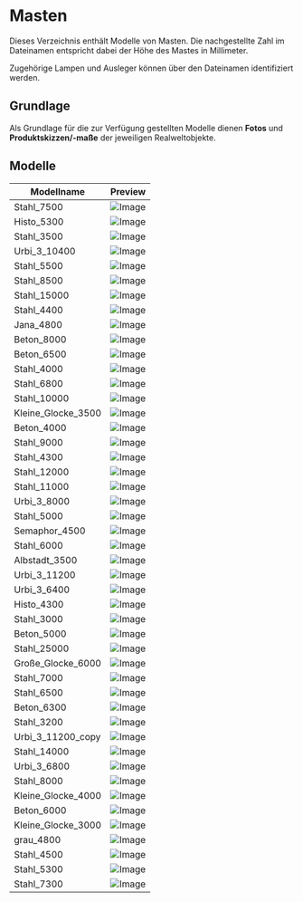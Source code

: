 # Masten
Dieses Verzeichnis enthält Modelle von Masten. Die nachgestellte Zahl im Dateinamen entspricht dabei der Höhe des Mastes in Millimeter.

Zugehörige Lampen und Ausleger können über den Dateinamen identifiziert werden.

## Grundlage
Als Grundlage für die zur Verfügung gestellten Modelle dienen **Fotos** und **Produktskizzen/-maße** der jeweiligen Realweltobjekte. 
## Modelle 
 | Modellname | Preview | 
 | --- | --- | 
| Stahl_7500 |![Image](../../Thumbnails/Masten/Stahl_7500.jpg)| 
| Histo_5300 |![Image](../../Thumbnails/Masten/Histo_5300.jpg)| 
| Stahl_3500 |![Image](../../Thumbnails/Masten/Stahl_3500.jpg)| 
| Urbi_3_10400 |![Image](../../Thumbnails/Masten/Urbi_3_10400.jpg)| 
| Stahl_5500 |![Image](../../Thumbnails/Masten/Stahl_5500.jpg)| 
| Stahl_8500 |![Image](../../Thumbnails/Masten/Stahl_8500.jpg)| 
| Stahl_15000 |![Image](../../Thumbnails/Masten/Stahl_15000.jpg)| 
| Stahl_4400 |![Image](../../Thumbnails/Masten/Stahl_4400.jpg)| 
| Jana_4800 |![Image](../../Thumbnails/Masten/Jana_4800.jpg)| 
| Beton_8000 |![Image](../../Thumbnails/Masten/Beton_8000.jpg)| 
| Beton_6500 |![Image](../../Thumbnails/Masten/Beton_6500.jpg)| 
| Stahl_4000 |![Image](../../Thumbnails/Masten/Stahl_4000.jpg)| 
| Stahl_6800 |![Image](../../Thumbnails/Masten/Stahl_6800.jpg)| 
| Stahl_10000 |![Image](../../Thumbnails/Masten/Stahl_10000.jpg)| 
| Kleine_Glocke_3500 |![Image](../../Thumbnails/Masten/Kleine_Glocke_3500.jpg)| 
| Beton_4000 |![Image](../../Thumbnails/Masten/Beton_4000.jpg)| 
| Stahl_9000 |![Image](../../Thumbnails/Masten/Stahl_9000.jpg)| 
| Stahl_4300 |![Image](../../Thumbnails/Masten/Stahl_4300.jpg)| 
| Stahl_12000 |![Image](../../Thumbnails/Masten/Stahl_12000.jpg)| 
| Stahl_11000 |![Image](../../Thumbnails/Masten/Stahl_11000.jpg)| 
| Urbi_3_8000 |![Image](../../Thumbnails/Masten/Urbi_3_8000.jpg)| 
| Stahl_5000 |![Image](../../Thumbnails/Masten/Stahl_5000.jpg)| 
| Semaphor_4500 |![Image](../../Thumbnails/Masten/Semaphor_4500.jpg)| 
| Stahl_6000 |![Image](../../Thumbnails/Masten/Stahl_6000.jpg)| 
| Albstadt_3500 |![Image](../../Thumbnails/Masten/Albstadt_3500.jpg)| 
| Urbi_3_11200 |![Image](../../Thumbnails/Masten/Urbi_3_11200.jpg)| 
| Urbi_3_6400 |![Image](../../Thumbnails/Masten/Urbi_3_6400.jpg)| 
| Histo_4300 |![Image](../../Thumbnails/Masten/Histo_4300.jpg)| 
| Stahl_3000 |![Image](../../Thumbnails/Masten/Stahl_3000.jpg)| 
| Beton_5000 |![Image](../../Thumbnails/Masten/Beton_5000.jpg)| 
| Stahl_25000 |![Image](../../Thumbnails/Masten/Stahl_25000.jpg)| 
| Große_Glocke_6000 |![Image](../../Thumbnails/Masten/Große_Glocke_6000.jpg)| 
| Stahl_7000 |![Image](../../Thumbnails/Masten/Stahl_7000.jpg)| 
| Stahl_6500 |![Image](../../Thumbnails/Masten/Stahl_6500.jpg)| 
| Beton_6300 |![Image](../../Thumbnails/Masten/Beton_6300.jpg)| 
| Stahl_3200 |![Image](../../Thumbnails/Masten/Stahl_3200.jpg)| 
| Urbi_3_11200_copy |![Image](../../Thumbnails/Masten/Urbi_3_11200_copy.jpg)| 
| Stahl_14000 |![Image](../../Thumbnails/Masten/Stahl_14000.jpg)| 
| Urbi_3_6800 |![Image](../../Thumbnails/Masten/Urbi_3_6800.jpg)| 
| Stahl_8000 |![Image](../../Thumbnails/Masten/Stahl_8000.jpg)| 
| Kleine_Glocke_4000 |![Image](../../Thumbnails/Masten/Kleine_Glocke_4000.jpg)| 
| Beton_6000 |![Image](../../Thumbnails/Masten/Beton_6000.jpg)| 
| Kleine_Glocke_3000 |![Image](../../Thumbnails/Masten/Kleine_Glocke_3000.jpg)| 
| grau_4800 |![Image](../../Thumbnails/Masten/grau_4800.jpg)| 
| Stahl_4500 |![Image](../../Thumbnails/Masten/Stahl_4500.jpg)| 
| Stahl_5300 |![Image](../../Thumbnails/Masten/Stahl_5300.jpg)| 
| Stahl_7300 |![Image](../../Thumbnails/Masten/Stahl_7300.jpg)| 
